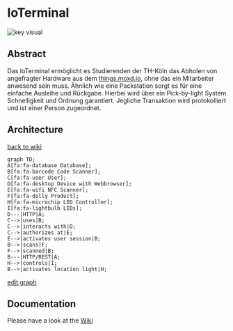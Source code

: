 # IoTerminal

![key visual](https://raw.githubusercontent.com/nikcani/smart-inventory/main/key-visual.png)


## Abstract
Das IoTerminal ermöglicht es Studierenden der TH-Köln das Abholen von angefragter Hardware aus dem [things.moxd.io](things.moxd.io), ohne das ein Mitarbeiter anwesend sein muss. Ähnlich wie eine Packstation sorgt es für eine einfache Ausleihe und Rückgabe. Hierbei wird über ein Pick-by-light System Schnelligkeit und Ordnung garantiert. Jegliche Transaktion wird protokolliert und ist einer Person zugeordnet.

## Architecture
[back to wiki](https://github.com/nikcani/smart-inventory/wiki#architektur)
```mermaid
graph TD;
A[fa:fa-database Database];
B[fa:fa-barcode Code Scanner];
C[fa:fa-user User];
D[fa:fa-desktop Device with Webbrowser];
E[fa:fa-wifi NFC Scanner];
F[fa:fa-dolly Product];
H[fa:fa-microchip LED Controller];
I[fa:fa-lightbulb LEDs];
D---|HTTP|A;
C-->|uses|B;
C-->|interacts with|D;
C-->|authorizes at|E;
E-->|activates user session|B;
B-->|scans|F;
F-->|scanned|B;
B---|HTTP/REST|A;
H-->|controls|I;
B-->|activates location light|H;
```
[edit graph](https://mermaid-js.github.io/mermaid-live-editor/)

## Documentation
Please have a look at the [Wiki](https://github.com/nikcani/smart-inventory/wiki)
